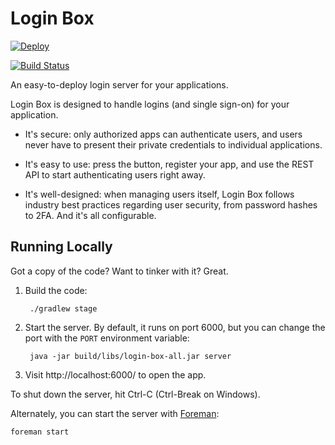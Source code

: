 # Login Box

[![Deploy](https://www.herokucdn.com/deploy/button.png)](https://heroku.com/deploy)

[![Build Status](https://travis-ci.org/login-box/login-box.svg)](https://travis-ci.org/login-box/login-box)

An easy-to-deploy login server for your applications.

Login Box is designed to handle logins (and single sign-on) for your application.

* It's secure: only authorized apps can authenticate users, and users never have to present their private credentials to individual applications.

* It's easy to use: press the button, register your app, and use the REST API to start authenticating users right away.

* It's well-designed: when managing users itself, Login Box follows industry best practices regarding user security, from password hashes to 2FA. And it's all configurable.

## Running Locally

Got a copy of the code? Want to tinker with it? Great.

1. Build the code:

        ./gradlew stage

2. Start the server. By default, it runs on port 6000, but you can change the port with the `PORT` environment variable:

        java -jar build/libs/login-box-all.jar server

3. Visit http://localhost:6000/ to open the app.

To shut down the server, hit Ctrl-C (Ctrl-Break on Windows).

Alternately, you can start the server with [Foreman](https://github.com/ddollar/foreman):

    foreman start
